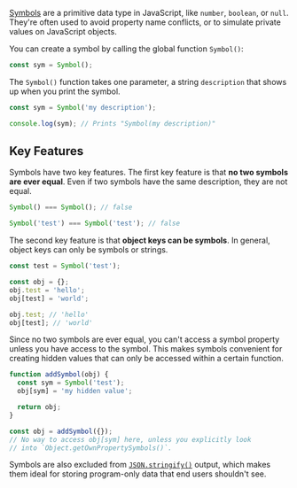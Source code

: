 [Symbols](http://thecodebarbarian.com/a-practical-guide-to-symbols-in-javascript.html) are a primitive data type in JavaScript, like `number`, `boolean`, or `null`. They're often used to avoid property name conflicts, or to simulate private values on JavaScript objects.

You can create a symbol by calling the global function `Symbol()`:

```javascript
const sym = Symbol();
```

The `Symbol()` function takes one parameter, a string `description` that
shows up when you print the symbol.

```javascript
const sym = Symbol('my description');

console.log(sym); // Prints "Symbol(my description)"
```

Key Features
------------

Symbols have two key features. The first key feature is that
**no two symbols are ever equal**. Even if two symbols have the same
description, they are not equal.

```javascript
Symbol() === Symbol(); // false

Symbol('test') === Symbol('test'); // false
```

The second key feature is that **object keys can be symbols**.
In general, object keys can only be symbols or strings.

```javascript
const test = Symbol('test');

const obj = {};
obj.test = 'hello';
obj[test] = 'world';

obj.test; // 'hello'
obj[test]; // 'world'
```

Since no two symbols are ever equal, you can't access a
symbol property unless you have access to the symbol. This makes
symbols convenient for creating hidden values that can only
be accessed within a certain function.

```javascript
function addSymbol(obj) {
  const sym = Symbol('test');
  obj[sym] = 'my hidden value';

  return obj;
}

const obj = addSymbol({});
// No way to access obj[sym] here, unless you explicitly look
// into `Object.getOwnPropertySymbols()`.
```

Symbols are also excluded from [`JSON.stringify()`](https://thecodebarbarian.com/the-80-20-guide-to-json-stringify-in-javascript) output, which makes them ideal for storing program-only data that end users shouldn't see.